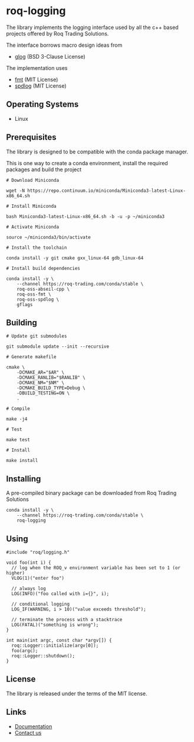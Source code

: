# roq-logging


The library implements the logging interface used by all the c++ based projects
offered by Roq Trading Solutions.

The interface borrows macro design ideas from

* [glog](https://github.com/google/glog) (BSD 3-Clause License)

The implementation uses

* [fmt](https://github.com/fmtlib/fmt) (MIT License)
* [spdlog](https://github.com/gabime/spdlog) (MIT License)


## Operating Systems

* Linux


## Prerequisites

The library is designed to be compatible with the conda package manager.

This is one way to create a conda environment, install the required
packages and build the project

```
# Download Miniconda

wget -N https://repo.continuum.io/miniconda/Miniconda3-latest-Linux-x86_64.sh

# Install Miniconda

bash Miniconda3-latest-Linux-x86_64.sh -b -u -p ~/miniconda3

# Activate Miniconda

source ~/miniconda3/bin/activate

# Install the toolchain

conda install -y git cmake gxx_linux-64 gdb_linux-64

# Install build dependencies

conda install -y \
    --channel https://roq-trading.com/conda/stable \
    roq-oss-abseil-cpp \
    roq-oss-fmt \
    roq-oss-spdlog \
    gflags
```


## Building

```
# Update git submodules

git submodule update --init --recursive

# Generate makefile

cmake \
    -DCMAKE_AR="$AR" \
    -DCMAKE_RANLIB="$RANLIB" \
    -DCMAKE_NM="$NM" \
    -DCMAKE_BUILD_TYPE=Debug \
    -DBUILD_TESTING=ON \
    .

# Compile

make -j4

# Test

make test

# Install

make install
```


## Installing

A pre-compiled binary package can be downloaded from Roq Trading Solutions

```
conda install -y \
    --channel https://roq-trading.com/conda/stable \
    roq-logging
```

## Using

```
#include "roq/logging.h"

void foo(int i) {
  // log when the ROQ_v environment variable has been set to 1 (or higher)
  VLOG(1)("enter foo")

  // always log
  LOG(INFO)("foo called with i={}", i);

  // conditional logging
  LOG_IF(WARNING, i > 10)("value exceeds threshold");

  // terminate the process with a stacktrace
  LOG(FATAL)("something is wrong");
}

int main(int argc, const char *argv[]) {
  roq::Logger::initialize(argv[0]);
  foo(argc);
  roq::Logger::shutdown();
}
```


## License

The library is released under the terms of the MIT license.


## Links

* [Documentation](https://roq-trading.com/docs)
* [Contact us](mailto:info@roq-trading.com)

